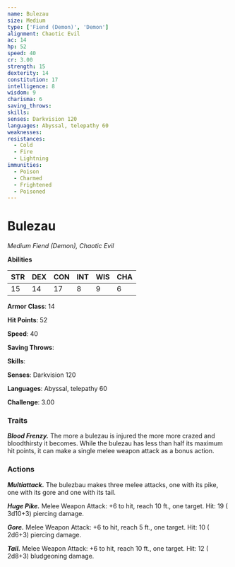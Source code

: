 ```yaml
---
name: Bulezau
size: Medium
type: ['Fiend (Demon)', 'Demon']
alignment: Chaotic Evil
ac: 14
hp: 52
speed: 40
cr: 3.00
strength: 15
dexterity: 14
constitution: 17
intelligence: 8
wisdom: 9
charisma: 6
saving_throws: 
skills: 
senses: Darkvision 120
languages: Abyssal, telepathy 60
weaknesses:
resistances:
  - Cold
  - Fire
  - Lightning
immunities:
  - Poison
  - Charmed
  - Frightened
  - Poisoned
---
```


# Bulezau

*Medium Fiend (Demon), Chaotic Evil*

**Abilities**

| STR | DEX | CON | INT | WIS | CHA |
| --- | --- | --- | --- | --- | --- |
| 15 | 14 | 17 | 8 | 9 | 6 |

**Armor Class**: 14

**Hit Points**: 52

**Speed**: 40

**Saving Throws**: 

**Skills**: 

**Senses**: Darkvision 120

**Languages**: Abyssal, telepathy 60

**Challenge**: 3.00


### Traits
***Blood Frenzy.*** The more a bulezau is injured the more more crazed and bloodthirsty it becomes. While the bulezau has less than half its maximum hit points, it can make a single melee weapon attack as a bonus action.


### Actions
***Multiattack.*** The bulezbau makes three melee attacks, one with its pike, one with its gore and one with its tail.

***Huge Pike.*** Melee Weapon Attack:  +6 to hit, reach 10 ft., one target. Hit: 19 ( 3d10+3) piercing damage.

***Gore.*** Melee Weapon Attack:  +6 to hit, reach 5 ft., one target. Hit: 10 ( 2d6+3) piercing damage.

***Tail.*** Melee Weapon Attack:  +6 to hit, reach 10 ft., one target. Hit: 12 ( 2d8+3) bludgeoning damage.


